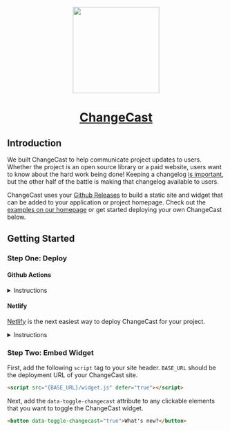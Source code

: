 <p align="center">
  <img width="200" src="https://user-images.githubusercontent.com/1153686/55920627-8d5fdc00-5bc7-11e9-92d5-34dca3f66712.png" />
</p>

<div align="center">
  <h1>
    <a href="https://changecast.now.sh">
      ChangeCast
    </a>
  </h1>
</div>

## Introduction

We built ChangeCast to help communicate project updates to users.  Whether the project is an open source library or a paid website, users want to know about the hard work being done!  Keeping a changelog [is important](https://keepachangelog.com), but the other half of the battle is making that changelog available to users.

ChangeCast uses your [Github Releases](https://help.github.com/en/articles/creating-releases) to build a static site and widget that can be added to your application or project homepage.  Check out the [examples on our homepage](https://changecast.now.sh) or get started deploying your own ChangeCast below.

## Getting Started

### Step One: Deploy

#### Github Actions

<details>
  <summary>Instructions</summary>

You must be enrolled in the [Github Actions Beta](https://github.com/features/actions/signup) to use this method.

##### 1. Add the ChangeCast Action

```HCL
action "Build" {
  uses = "palmerhq/changecast@v1.0.0"
  secrets = [
    "GITHUB_TOKEN",
    "BASE_URL",
  ]
}
```

Note that `URL` is necessary for SEO and Open Graph tags to work properly, but ChangeCast will build without it. You can skip this for your first deployment, and redeploy once you know the deployment URL.

##### 2. Add a static deployment Action

In the example below we are using [Netlify](https://www.netlify.com), but any static deployment action should work. Simply configure the action to deploy the `./changecast` directory that is created by the ChangeCast Action.

```HCL
action "Publish with Netlify" {
  needs = "Build"
  uses = "netlify/actions/cli@master"
  args = "deploy --dir=./changecast --prod"
  secrets = [
    "NETLIFY_AUTH_TOKEN",
    "NETLIFY_SITE_ID",
  ]
}
```

Note that you can generate a new `NETLIFY_SITE_ID` by installing the [Netlify CLI](https://github.com/netlify/cli) and running `netlify sites:create`.

As a bonus you can also try the [Chronicler Action](https://github.com/marketplace/actions/chronicler-action) to help you draft release notes from PR titles.

For a full working example of deploying ChangeCast using Github Actions, check out our [changecast.workflow](https://github.com/palmerhq/changecast/blob/master/.github/changecast.workflow).

</details>

#### Netlify

[Netlify](https://www.netlify.com) is the next easiest way to deploy ChangeCast for your project.

<details>
  <summary>Instructions</summary>

##### 1. Deploy

[![Deploy to Netlify](https://www.netlify.com/img/deploy/button.svg)](https://app.netlify.com/start/deploy?repository=https://github.com/palmerhq/changecast)

You will be prompted for the following information:

- **Github repository url**: Enter the url of a Github repository _(e.g. https://github.com/facebook/react)_.
- **Github access token (optional for public repos)**: [Generate](https://help.github.com/articles/creating-a-personal-access-token-for-the-command-line) and enter an access token with `repo` scope.

After deploying, you can assign a custom domain for your changelog [using Netlify](https://www.netlify.com/docs/custom-domains/).

##### 2. Add a Build Trigger

In order to rebuild whenever a Github release is published, we want to add a webhook for Github releases to Netlify. The steps to do so are:

1. [Create a build hook](https://www.netlify.com/docs/webhooks/#incoming-webhooks) in Netlify.
2. Create a webhook in the Github repository (https://github.com/{owner}/{name}/settings/hooks/new).
3. Copy the build hook URL from Netlify into the Github "Payload URL".
4. In the Github webhook under "Which events would you like to trigger this webhook?", select "Let me select individual events." and "Releases".

You're all set! Now your changelog page and widget will rebuild whenever a new release is published.

</details>

### Step Two: Embed Widget

First, add the following `script` tag to your site header. `BASE_URL` should be the deployment URL of your ChangeCast site.

```html
<script src="{BASE_URL}/widget.js" defer="true"></script>
```

Next, add the `data-toggle-changecast` attribute to any clickable elements that you want to toggle the ChangeCast widget.

```html
<button data-toggle-changecast="true">What's new?</button>
```
